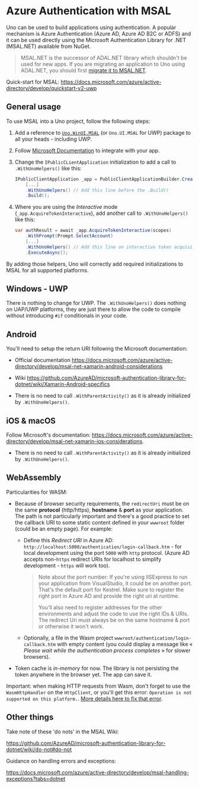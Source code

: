 # Azure Authentication with MSAL

Uno can be used to build applications using authentication. A popular mechanism is Azure Authentication (Azure AD, Azure AD B2C or ADFS) and it can be used directly using the Microsoft Authentication Library for .NET (MSAL.NET) available from NuGet.

> MSAL.NET is the successor of ADAL.NET library which shouldn't be used for new apps. If you are migrating an application to Uno using ADAL.NET, you should first [migrate it to MSAL.NET](https://docs.microsoft.com/azure/active-directory/develop/msal-net-migration).

Quick-start for MSAL: https://docs.microsoft.com/azure/active-directory/develop/quickstart-v2-uwp

## General usage

To use MSAL into a Uno project, follow the following steps:

1. Add a reference to [`Uno.WinUI.MSAL`](https://www.nuget.org/packages/Uno.UI.MSAL) (or `Uno.UI.MSAL` for UWP) package to all your heads - including UWP.

2. Follow [Microsoft Documentation](https://docs.microsoft.com/azure/active-directory/develop/msal-net-initializing-client-applications) to integrate with your app.

3. Change the `IPublicCLientApplication` initialization to add a call to `.WithUnoHelpers()` like this:

   ``` csharp
   IPublicClientApplication _app = PublicClientApplicationBuilder.Create(clientId)
       [...]
       .WithUnoHelpers() // Add this line before the .Build()
       .Build();
   ```

4. Where you are using the _Interactive_ mode (`_app.AcquireTokenInteractive`), add another call to `.WithUnoHelpers()` like this:

   ``` csharp
   var authResult = await _app.AcquireTokenInteractive(scopes)
       .WithPrompt(Prompt.SelectAccount)
       [...]
       .WithUnoHelpers() // Add this line on interactive token acquisition flow
       .ExecuteAsync();
   ```

By adding those helpers, Uno will correctly add required initializations to MSAL for all supported platforms.

## Windows - UWP

There is nothing to change for UWP. The `.WithUnoHelpers()` does nothing on UAP/UWP platforms, they are just there to allow the code to compile without introducing `#if` conditionals in your code.

## Android

You'll need to setup the return URI following the Microsoft documentation:

* Official documentation <https://docs.microsoft.com/azure/active-directory/develop/msal-net-xamarin-android-considerations>

* Wiki https://github.com/AzureAD/microsoft-authentication-library-for-dotnet/wiki/Xamarin-Android-specifics

* There is no need to call `.WithParentActivity()` as it is already initialized by `.WithUnoHelpers()`.

## iOS & macOS

Follow Microsoft's documentation: <https://docs.microsoft.com/azure/active-directory/develop/msal-net-xamarin-ios-considerations>.

* There is no need to call `.WithParentActivity()` as it is already initialized by `.WithUnoHelpers()`.

## WebAssembly

Particularities for WASM:

- Because of browser security requirements, the `redirectUri` must be on the same **protocol** (http/https), **hostname** & **port** as your application. The path is not particularly important and there's a good practice to set the callback URI to some static content defined in your `wwwroot` folder (could be an empty page). For example:

  - Define this *Redirect URI* in Azure AD: `http://localhost:5000/authentication/login-callback.htm` - for local development using the port  `5000` with `http` protocol. (Azure AD accepts non-`https` redirect URIs for localhost to simplify development - `https` will work too).

    > Note about the port number: If you're using IISExpress to run your application from VisualStudio, it could be on another port. That's the default port for Kestrel. Make sure to register the right port in Azure AD and provide the right uri at runtime.
    >
    > You'll also need to register addresses for the other environments and adjust the code to use the right IDs & URIs. The redirect Uri must always be on the same hostname & port or otherwise it won't work.

  - Optionally, a file in the Wasm project `wwwroot/authentication/login-callback.htm` with empty content (you could display a message like « _Please wait while the authentication process completes_ » for slower browsers).

- Token cache is _in-memory_ for now­. The library is not persisting the token anywhere in the browser yet. The app can save it.

Important: when making HTTP requests from Wasm, don't forget to use the `WasmHttpHandler` on the `HttpClient`, or you'll get this error: `Operation is not supported on this platform.`. [More details here to fix that error](https://platform.uno/docs/articles/faq.html#is-it-possible-to-make-http-web-requests-using-the-wasm-target).

## Other things

Take note of these 'do nots' in the MSAL Wiki:

<https://github.com/AzureAD/microsoft-authentication-library-for-dotnet/wiki/do-not#do-not>

Guidance on handling errors and exceptions:

<https://docs.microsoft.com/azure/active-directory/develop/msal-handling-exceptions?tabs=dotnet>
